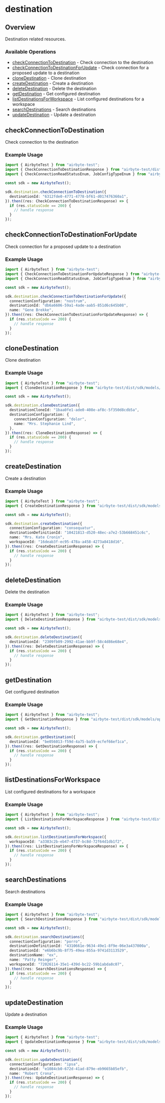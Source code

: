 # destination

## Overview

Destination related resources.

### Available Operations

* [checkConnectionToDestination](#checkconnectiontodestination) - Check connection to the destination
* [checkConnectionToDestinationForUpdate](#checkconnectiontodestinationforupdate) - Check connection for a proposed update to a destination
* [cloneDestination](#clonedestination) - Clone destination
* [createDestination](#createdestination) - Create a destination
* [deleteDestination](#deletedestination) - Delete the destination
* [getDestination](#getdestination) - Get configured destination
* [listDestinationsForWorkspace](#listdestinationsforworkspace) - List configured destinations for a workspace
* [searchDestinations](#searchdestinations) - Search destinations
* [updateDestination](#updatedestination) - Update a destination

## checkConnectionToDestination

Check connection to the destination

### Example Usage

```typescript
import { AirbyteTest } from "airbyte-test";
import { CheckConnectionToDestinationResponse } from "airbyte-test/dist/sdk/models/operations";
import { CheckConnectionReadStatusEnum, JobConfigTypeEnum } from "airbyte-test/dist/sdk/models/shared";

const sdk = new AirbyteTest();

sdk.destination.checkConnectionToDestination({
  destinationId: "6312fde0-4771-4778-bf61-d017476360a1",
}).then((res: CheckConnectionToDestinationResponse) => {
  if (res.statusCode == 200) {
    // handle response
  }
});
```

## checkConnectionToDestinationForUpdate

Check connection for a proposed update to a destination

### Example Usage

```typescript
import { AirbyteTest } from "airbyte-test";
import { CheckConnectionToDestinationForUpdateResponse } from "airbyte-test/dist/sdk/models/operations";
import { CheckConnectionReadStatusEnum, JobConfigTypeEnum } from "airbyte-test/dist/sdk/models/shared";

const sdk = new AirbyteTest();

sdk.destination.checkConnectionToDestinationForUpdate({
  connectionConfiguration: "nostrum",
  destinationId: "db6a6606-59a1-4ade-aab5-851d6c645b08",
  name: "Gene Brekke",
}).then((res: CheckConnectionToDestinationForUpdateResponse) => {
  if (res.statusCode == 200) {
    // handle response
  }
});
```

## cloneDestination

Clone destination

### Example Usage

```typescript
import { AirbyteTest } from "airbyte-test";
import { CloneDestinationResponse } from "airbyte-test/dist/sdk/models/operations";

const sdk = new AirbyteTest();

sdk.destination.cloneDestination({
  destinationCloneId: "1baa0fe1-ade0-408e-af8c-5f350d8cdb5a",
  destinationConfiguration: {
    connectionConfiguration: "dolor",
    name: "Mrs. Stephanie Lind",
  },
}).then((res: CloneDestinationResponse) => {
  if (res.statusCode == 200) {
    // handle response
  }
});
```

## createDestination

Create a destination

### Example Usage

```typescript
import { AirbyteTest } from "airbyte-test";
import { CreateDestinationResponse } from "airbyte-test/dist/sdk/models/operations";

const sdk = new AirbyteTest();

sdk.destination.createDestination({
  connectionConfiguration: "consequatur",
  destinationDefinitionId: "10421813-d520-48ec-a7e2-53b668451c6c",
  name: "Mrs. Kate Cronin",
  workspaceId: "16deab3f-ec95-478a-a458-4273a8418d16",
}).then((res: CreateDestinationResponse) => {
  if (res.statusCode == 200) {
    // handle response
  }
});
```

## deleteDestination

Delete the destination

### Example Usage

```typescript
import { AirbyteTest } from "airbyte-test";
import { DeleteDestinationResponse } from "airbyte-test/dist/sdk/models/operations";

const sdk = new AirbyteTest();

sdk.destination.deleteDestination({
  destinationId: "2309fb09-2992-41ae-bb9f-58c4d86e68e4",
}).then((res: DeleteDestinationResponse) => {
  if (res.statusCode == 200) {
    // handle response
  }
});
```

## getDestination

Get configured destination

### Example Usage

```typescript
import { AirbyteTest } from "airbyte-test";
import { GetDestinationResponse } from "airbyte-test/dist/sdk/models/operations";

const sdk = new AirbyteTest();

sdk.destination.getDestination({
  destinationId: "be056013-f59d-4a75-ba59-ecfef66ef1ca",
}).then((res: GetDestinationResponse) => {
  if (res.statusCode == 200) {
    // handle response
  }
});
```

## listDestinationsForWorkspace

List configured destinations for a workspace

### Example Usage

```typescript
import { AirbyteTest } from "airbyte-test";
import { ListDestinationsForWorkspaceResponse } from "airbyte-test/dist/sdk/models/operations";

const sdk = new AirbyteTest();

sdk.destination.listDestinationsForWorkspace({
  workspaceId: "a3383c2b-eb47-4737-bc8d-72f64d1db1f2",
}).then((res: ListDestinationsForWorkspaceResponse) => {
  if (res.statusCode == 200) {
    // handle response
  }
});
```

## searchDestinations

Search destinations

### Example Usage

```typescript
import { AirbyteTest } from "airbyte-test";
import { SearchDestinationsResponse } from "airbyte-test/dist/sdk/models/operations";

const sdk = new AirbyteTest();

sdk.destination.searchDestinations({
  connectionConfiguration: "porro",
  destinationDefinitionId: "4310661e-9634-49e1-8f9e-06e3a437000a",
  destinationId: "e6b6bc9b-8f75-49ea-855a-9741d3113529",
  destinationName: "ex",
  name: "Patty Reinger",
  workspaceId: "72026114-35e1-439d-bc22-59b1abda8c07",
}).then((res: SearchDestinationsResponse) => {
  if (res.statusCode == 200) {
    // handle response
  }
});
```

## updateDestination

Update a destination

### Example Usage

```typescript
import { AirbyteTest } from "airbyte-test";
import { UpdateDestinationResponse } from "airbyte-test/dist/sdk/models/operations";

const sdk = new AirbyteTest();

sdk.destination.updateDestination({
  connectionConfiguration: "ipsa",
  destinationId: "e1084cb0-672d-41ad-879e-eb9665b85efb",
  name: "Robert Crona",
}).then((res: UpdateDestinationResponse) => {
  if (res.statusCode == 200) {
    // handle response
  }
});
```
